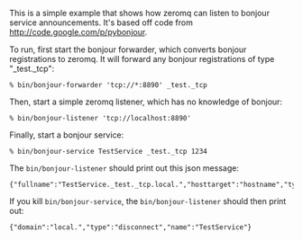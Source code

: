 This is a simple example that shows how zeromq can listen to bonjour service
announcements. It's based off code from http://code.google.com/p/pybonjour.

To run, first start the bonjour forwarder, which converts bonjour registrations
to zeromq. It will forward any bonjour registrations of type "_test._tcp":

    % bin/bonjour-forwarder 'tcp://*:8890' _test._tcp

Then, start a simple zeromq listener, which has no knowledge of bonjour:

    % bin/bonjour-listener 'tcp://localhost:8890'

Finally, start a bonjour service:

    % bin/bonjour-service TestService _test._tcp 1234

The `bin/bonjour-listener` should print out this json message:

    {"fullname":"TestService._test._tcp.local.","hosttarget":"hostname","type":"resolved","port":1234}

If you kill `bin/bonjour-service`, the `bin/bonjour-listener` should then print
out:

    {"domain":"local.","type":"disconnect","name":"TestService"}
